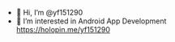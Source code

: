 - 👋 Hi, I’m @yf151290
- 👀 I’m interested in Android App Development 
   https://holopin.me/yf151290
